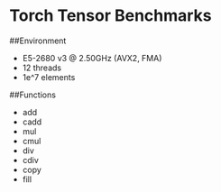 # Torch Tensor Benchmarks
##Environment
- E5-2680 v3 @ 2.50GHz (AVX2, FMA)
- 12 threads
- 1e^7 elements

##Functions
- add
- cadd
- mul
- cmul
- div
- cdiv
- copy
- fill
